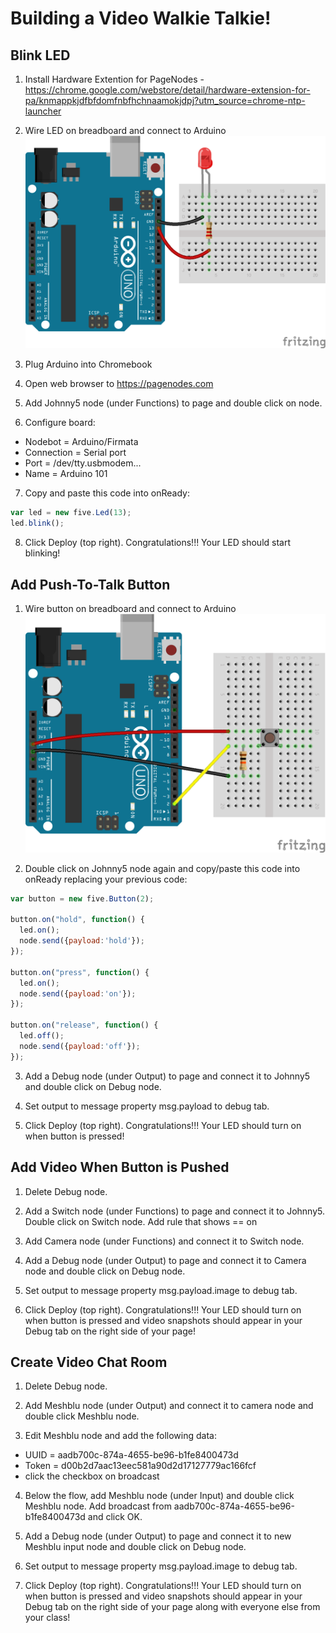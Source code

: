 # Building a Video Walkie Talkie!

## Blink LED

1. Install Hardware Extention for PageNodes - https://chrome.google.com/webstore/detail/hardware-extension-for-pa/knmappkjdfbfdomfnbfhchnaamokjdpj?utm_source=chrome-ntp-launcher

2. Wire LED on breadboard and connect to Arduino ![](led-resistor.png)

3. Plug Arduino into Chromebook

4. Open web browser to https://pagenodes.com

5. Add Johnny5 node (under Functions) to page and double click on node.

6. Configure board:
  - Nodebot = Arduino/Firmata
  - Connection = Serial port
  - Port = /dev/tty.usbmodem...
  - Name = Arduino 101

7. Copy and paste this code into onReady:
```javascript
var led = new five.Led(13);
led.blink();
```

8. Click Deploy (top right). Congratulations!!!  Your LED should start blinking!

## Add Push-To-Talk Button

1. Wire button on breadboard and connect to Arduino
![](button_bb.png)

2. Double click on Johnny5 node again and copy/paste this code into onReady replacing your previous code:
```javascript
var button = new five.Button(2);

button.on("hold", function() {
  led.on();
  node.send({payload:'hold'});
});

button.on("press", function() {
  led.on();
  node.send({payload:'on'});
});

button.on("release", function() {
  led.off();
  node.send({payload:'off'});
});
```

3. Add a Debug node (under Output) to page and connect it to Johnny5 and double click on Debug node.

4. Set output to message property msg.payload to debug tab.

5. Click Deploy (top right). Congratulations!!!  Your LED should turn on when button is pressed!

## Add Video When Button is Pushed

1. Delete Debug node.

2. Add a Switch node (under Functions) to page and connect it to Johnny5. Double click on Switch node.  Add rule that shows == on

3. Add Camera node (under Functions) and connect it to Switch node.

4. Add a Debug node (under Output) to page and connect it to Camera node and double click on Debug node.

5. Set output to message property msg.payload.image to debug tab.

6. Click Deploy (top right). Congratulations!!!  Your LED should turn on when button is pressed and video snapshots should appear in your Debug tab on the right side of your page!

## Create Video Chat Room

1. Delete Debug node.

2. Add Meshblu node (under Output) and connect it to camera node and double click Meshblu node.

3. Edit Meshblu node and add the following data:

  - UUID = aadb700c-874a-4655-be96-b1fe8400473d
  - Token = d00b2d7aac13eec581a90d2d17127779ac166fcf
  - click the checkbox on broadcast

4. Below the flow, add Meshblu node (under Input) and double click Meshblu node. Add broadcast from aadb700c-874a-4655-be96-b1fe8400473d and click OK.

5. Add a Debug node (under Output) to page and connect it to new Meshblu input node and double click on Debug node.

6. Set output to message property msg.payload.image to debug tab.

7. Click Deploy (top right). Congratulations!!!  Your LED should turn on when button is pressed and video snapshots should appear in your Debug tab on the right side of your page along with everyone else from your class!
